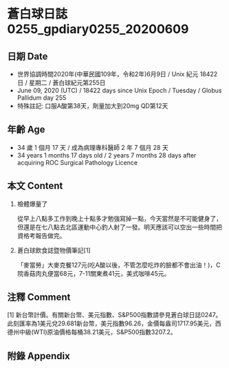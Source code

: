 [_metadata_:encoding]: - "utf-8"
[_metadata_:language]: - "zh-Hant-TW"
[_metadata_:fileformat]: - "markdown"
[_metadata_:MIME_type]: - "text/plain"
[_metadata_:markdown_version]: - "commonmark version 0.29"
[_metadata_:markdown_spec]: - "https://spec.commonmark.org/0.29/"

# 蒼白球日誌0255_gpdiary0255_20200609 #

## 日期 Date ##

* 世界協調時間2020年(中華民國109年，令和2年)6月9日 / Unix 紀元 18422 日 / 星期二 / 蒼白球紀元第255日
* June 09, 2020 (UTC) / 18422 days since Unix Epoch / Tuesday / Globus Pallidum day 255
* 特殊註記: 口服A酸第38天，劑量加大到20mg QD第12天

## 年齡 Age ##

* 34 歲 1 個月 17 天 / 成為病理專科醫師 2 年 7 個月 28 天
* 34 years 1 months 17 days old / 2 years 7 months 28 days after acquiring ROC Surgical Pathology Licence

## 本文 Content ##

1. 檢體爆量了

    從早上八點多工作到晚上十點多才勉強寫掉一點，今天當然是不可能健身了，但還是在七八點去北區運動中心釣人射了一發。明天應該可以空出一些時間把資格考報告做完。

2. 蒼白球飲食誌暨物價筆記[1]

    「麥當勞」大麥克餐127元(吃A酸以後，不管怎麼吃炸的臉都不會出油！)，C院香菇肉丸便當68元，7-11關東煮41元，美式咖啡45元。    

## 注釋 Comment ##

[1] 新台幣計價。有關新台幣、美元指數、S&P500指數請參見蒼白球日誌0247。此刻匯率為1美元兌29.681新台幣，美元指數96.26，金價每盎司1717.95美元，西德州中級(WTI)原油價格每桶38.21美元，S&P500指數3207.2。

## 附錄 Appendix ##

